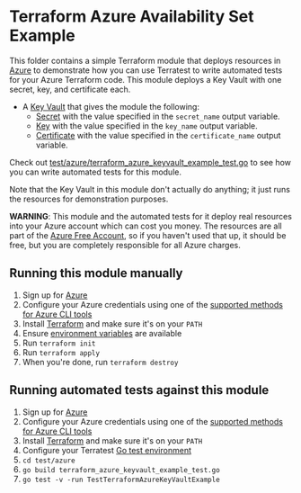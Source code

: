# Terraform Azure Availability Set Example

This folder contains a simple Terraform module that deploys resources in [Azure](https://azure.microsoft.com/) to demonstrate
how you can use Terratest to write automated tests for your Azure Terraform code. This module deploys a Key Vault with one secret, key, and certificate each.

- A [Key Vault](https://azure.microsoft.com/services/key-vault/) that gives the module the following:
    - [Secret](https://docs.microsoft.com/azure/key-vault/general/about-keys-secrets-certificates)  with the value specified in the `secret_name`  output variable.
    - [Key](https://docs.microsoft.com/azure/key-vault/general/about-keys-secrets-certificates)  with the value specified in the `key_name`  output variable.
    - [Certificate](https://docs.microsoft.com/azure/key-vault/general/about-keys-secrets-certificates)  with the value specified in the `certificate_name`  output variable.

Check out [test/azure/terraform_azure_keyvault_example_test.go](/test/azure/terraform_azure_keyvault_example_test.go) to see how you can write
automated tests for this module.

Note that the Key Vault in this module don't actually do anything; it just runs the resources for
demonstration purposes.

**WARNING**: This module and the automated tests for it deploy real resources into your Azure account which can cost you
money. The resources are all part of the [Azure Free Account](https://azure.microsoft.com/free/), so if you haven't used that up,
it should be free, but you are completely responsible for all Azure charges.

## Running this module manually

1. Sign up for [Azure](https://azure.microsoft.com/)
1. Configure your Azure credentials using one of the [supported methods for Azure CLI
   tools](https://docs.microsoft.com/cli/azure/azure-cli-configuration?view=azure-cli-latest)
1. Install [Terraform](https://www.terraform.io/) and make sure it's on your `PATH`
1. Ensure [environment variables](../README.md#review-environment-variables) are available
1. Run `terraform init`
1. Run `terraform apply`
1. When you're done, run `terraform destroy`

## Running automated tests against this module

1. Sign up for [Azure](https://azure.microsoft.com/)
1. Configure your Azure credentials using one of the [supported methods for Azure CLI
   tools](https://docs.microsoft.com/cli/azure/azure-cli-configuration?view=azure-cli-latest)
1. Install [Terraform](https://www.terraform.io/) and make sure it's on your `PATH`
1. Configure your Terratest [Go test environment](../README.md)
1. `cd test/azure`
1. `go build terraform_azure_keyvault_example_test.go`
1. `go test -v -run TestTerraformAzureKeyVaultExample`



